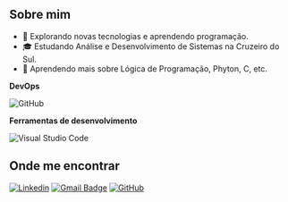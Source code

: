 
## Sobre mim

- 🤔 Explorando novas tecnologias e aprendendo programação.
- 🎓 Estudando Análise e Desenvolvimento de Sistemas na Cruzeiro do Sul.
- 🌱 Aprendendo mais sobre Lógica de Programação, Phyton, C, etc.


**DevOps**

![GitHub](https://img.shields.io/badge/-GitHub-333333?style=flat&logo=github)

**Ferramentas de desenvolvimento**

![Visual Studio Code](https://img.shields.io/badge/-Visual%20Studio%20Code-333333?style=flat&logo=visual-studio-code&logoColor=007ACC)


## Onde me encontrar

[![Linkedin](https://img.shields.io/badge/-LinkedIn-blue?style=flat-square&logo=Linkedin&logoColor=white&link=www.linkedin.com/in/thierry-sousa)](www.linkedin.com/in/thierry-sousa)
[![Gmail Badge](https://img.shields.io/badge/-seuemail@email.com-006bed?style=flat-square&logo=Gmail&logoColor=white&link=mailto:thierrysousa99@gmail.com)](mailto:thierrysousa99@gmail.com)
[![GitHub](https://img.shields.io/badge/GitHub-%23121011.svg?logo=github&logoColor=white)](https://github.com/Thierry-Sousa)
